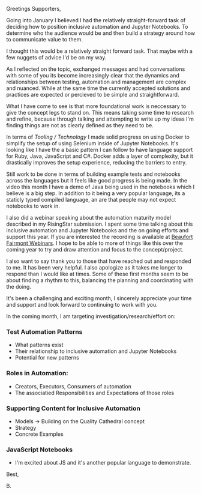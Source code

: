 
Greetings Supporters, 

Going into January I believed I had the relatively straight-forward task of deciding how to position inclusive automation and Jupyter Notebooks. To determine who the audience would be and then build a strategy around how to communicate value to them. 

I thought this would be a relatively straight forward task. That maybe with a few nuggets of advice I'd be on my way. 

As I reflected on the topic, exchanged messages and had conversations with some of you its become increasingly clear that the dynamics and relationships between testing, automation and management are complex and nuanced. While at the same time the currently accepted solutions and practices are expected or percieved to be simple and straightforward.

What I have come to see is that more foundational work is neccessary to give the concept legs to stand on. This means taking some time to research and refine, because through talking and attempting to write up my ideas I'm finding things are not as clearly defined as they need to be. 


In terms of *Tooling / Technology* I made solid progress on using Docker to simplify the setup of using Selenium inside of Jupyter Notebooks. It's looking like I have the a basic pattern I can follow to have language support for Ruby, Java, JavaScript and C#. Docker adds a layer of complexity, but it drastically improves the setup experience, reducing the barriers to entry. 

Still work to be done in terms of building example tests and notebooks across the languages but it feels like good progress is being made. In the video this month I have a demo of Java being used in the notebooks which I believe is a big step. In addition to it being a very popular language, its a staticly typed compiled language, an are that people may not expect notebooks to work in. 

I also did a webinar speaking about the automation maturity model described in my RisingStar submission. I spent some time talking about this inclusive automation and Jupyter Notebooks and the on going efforts and support this year. If you are interested the recording is available at [Beaufort Fairmont Webinars](https://beaufortfairmont.com/webinars/). I hope to be able to more of things like this over the coming year to try and draw attention and focus to the concept/project.

I also want to say thank you to those that have reached out and responded to me. It has been very helpful. I also apologize as it takes me longer to respond than I would like at times. Some of these first months seem to be about finding a rhythm to this, balancing the planning and coordinating with the doing. 

It's been a challenging and exciting month, I sincerely appreciate your time and support and look forward to continuing to work with you. 

In the coming month, I am targeting investigation/research/effort on:

### Test Automation Patterns
- What patterns exist
- Their relationship to inclusive automation and Jupyter Notebooks
- Potential for new patterns

### Roles in Automation: 
- Creators, Executors, Consumers of automation
- The associatied Responsibilities and Expectations of those roles

### Supporting Content for Inclusive Automation
- Models -> Building on the Quality Cathedral concept
- Strategy
- Concrete Examples 

### JavaScript Notebooks
- I'm excited about JS and it's another popular language to demonstrate. 

Best, 

B.




